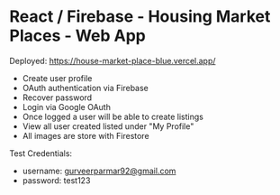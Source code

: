 # React / Firebase - Housing Market Places - Web App

Deployed: https://house-market-place-blue.vercel.app/

* Create user profile
* OAuth authentication via Firebase
* Recover password
* Login via Google OAuth
* Once logged a user will be able to create listings 
* View all user created listed under "My Profile"
* All images are store with Firestore


Test Credentials:
* username: gurveerparmar92@gmail.com
* password: test123
